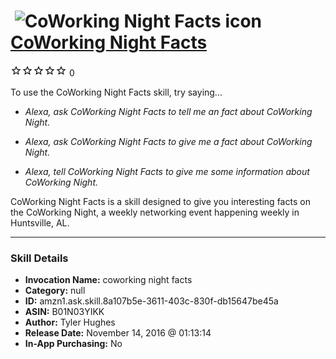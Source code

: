 # &nbsp;<img src="skill_icon" alt="CoWorking Night Facts icon" width="36"> [CoWorking Night Facts](http://alexa.amazon.com/#skills/amzn1.ask.skill.8a107b5e-3611-403c-830f-db15647be45a)
![0 stars](../../images/ic_star_border_black_18dp_1x.png)![0 stars](../../images/ic_star_border_black_18dp_1x.png)![0 stars](../../images/ic_star_border_black_18dp_1x.png)![0 stars](../../images/ic_star_border_black_18dp_1x.png)![0 stars](../../images/ic_star_border_black_18dp_1x.png) 0

To use the CoWorking Night Facts skill, try saying...

* *Alexa, ask CoWorking Night Facts to tell me an fact about CoWorking Night.*

* *Alexa, ask CoWorking Night Facts to give me a fact about CoWorking Night.*

* *Alexa, tell CoWorking Night Facts to give me some information about CoWorking Night.*

CoWorking Night Facts is a skill designed to give you interesting facts on the CoWorking Night, a weekly networking event happening weekly in Huntsville, AL.

***

### Skill Details

* **Invocation Name:** coworking night facts
* **Category:** null
* **ID:** amzn1.ask.skill.8a107b5e-3611-403c-830f-db15647be45a
* **ASIN:** B01N03YIKK
* **Author:** Tyler Hughes
* **Release Date:** November 14, 2016 @ 01:13:14
* **In-App Purchasing:** No
